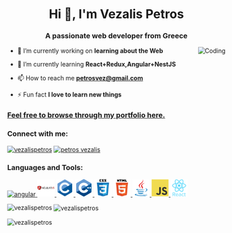 

<h1 align="center">Hi 👋, I'm Vezalis Petros</h1>
<h3 align="center">A passionate web developer from Greece</h3>
<img align="right" alt="Coding" width"400" src="https://i.pinimg.com/originals/e4/26/70/e426702edf874b181aced1e2fa5c6cde.gif">

- 🔭 I’m currently working on **learning about the Web**

- 🌱 I’m currently learning **React+Redux,Angular+NestJS**

- 📫 How to reach me **petrosvez@gmail.com**

- ⚡ Fun fact **I love to learn new things**

<h3 align="left"><a href="https://fantastic-zuccutto-2121e0.netlify.app/">Feel free to browse through my portfolio here.</a></h3>

<h3 align="left">Connect with me:</h3>
<p align="left">
<a href="https://twitter.com/vezalispetros" target="blank"><img align="center" src="https://raw.githubusercontent.com/rahuldkjain/github-profile-readme-generator/master/src/images/icons/Social/twitter.svg" alt="vezalispetros" height="30" width="40" /></a>
<a href="https://linkedin.com/in/petros vezalis" target="blank"><img align="center" src="https://raw.githubusercontent.com/rahuldkjain/github-profile-readme-generator/master/src/images/icons/Social/linked-in-alt.svg" alt="petros vezalis" height="30" width="40" /></a>
</p>

<h3 align="left">Languages and Tools:</h3>
<p align="left"> <a href="https://angular.io" target="_blank" rel="noreferrer"> <img src="https://angular.io/assets/images/logos/angular/angular.svg" alt="angular" width="40" height="40"/> </a> <a href="https://angular.io" target="_blank" rel="noreferrer"> <img src="https://raw.githubusercontent.com/devicons/devicon/master/icons/angularjs/angularjs-original-wordmark.svg" alt="angularjs" width="40" height="40"/> </a> <a href="https://www.cprogramming.com/" target="_blank" rel="noreferrer"> <img src="https://raw.githubusercontent.com/devicons/devicon/master/icons/c/c-original.svg" alt="c" width="40" height="40"/> </a> <a href="https://www.w3schools.com/cpp/" target="_blank" rel="noreferrer"> <img src="https://raw.githubusercontent.com/devicons/devicon/master/icons/cplusplus/cplusplus-original.svg" alt="cplusplus" width="40" height="40"/> </a> <a href="https://www.w3schools.com/css/" target="_blank" rel="noreferrer"> <img src="https://raw.githubusercontent.com/devicons/devicon/master/icons/css3/css3-original-wordmark.svg" alt="css3" width="40" height="40"/> </a> <a href="https://www.w3.org/html/" target="_blank" rel="noreferrer"> <img src="https://raw.githubusercontent.com/devicons/devicon/master/icons/html5/html5-original-wordmark.svg" alt="html5" width="40" height="40"/> </a> <a href="https://www.java.com" target="_blank" rel="noreferrer"> <img src="https://raw.githubusercontent.com/devicons/devicon/master/icons/java/java-original.svg" alt="java" width="40" height="40"/> </a> <a href="https://developer.mozilla.org/en-US/docs/Web/JavaScript" target="_blank" rel="noreferrer"> <img src="https://raw.githubusercontent.com/devicons/devicon/master/icons/javascript/javascript-original.svg" alt="javascript" width="40" height="40"/> </a> <a href="https://reactjs.org/" target="_blank" rel="noreferrer"> <img src="https://raw.githubusercontent.com/devicons/devicon/master/icons/react/react-original-wordmark.svg" alt="react" width="40" height="40"/> </a> </p>

<p><img align="left" src="https://github-readme-stats.vercel.app/api/top-langs?username=vezalispetros&show_icons=true&locale=en&layout=compact" alt="vezalispetros" /></p>

<p>&nbsp;<img align="center" src="https://github-readme-stats.vercel.app/api?username=vezalispetros&show_icons=true&locale=en" alt="vezalispetros" /></p>

<p><img align="center" src="https://github-readme-streak-stats.herokuapp.com/?user=vezalispetros&" alt="vezalispetros" /></p>

